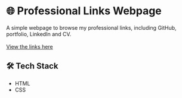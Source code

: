 # 🌐 Professional Links Webpage

A simple webpage to browse my professional links, including GitHub, portfolio, LinkedIn and CV. <br></br>
[View the links here](https://links-page-jade.vercel.app/)


## 🛠 Tech Stack
- HTML
- CSS
